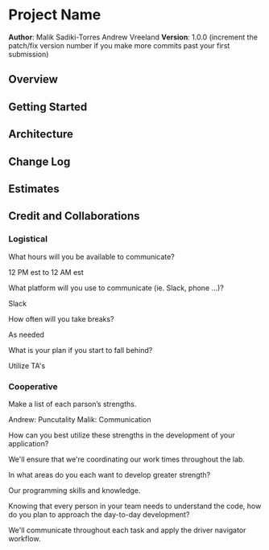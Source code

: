 # Project Name

**Author**: Malik Sadiki-Torres Andrew Vreeland
**Version**: 1.0.0 (increment the patch/fix version number if you make more commits past your first submission)

## Overview
<!-- Provide a high level overview of what this application is and why you are building it, beyond the fact that it's an assignment for this class. (i.e. What's your problem domain?) -->

## Getting Started
<!-- What are the steps that a user must take in order to build this app on their own machine and get it running? -->

## Architecture
<!-- Provide a detailed description of the application design. What technologies (languages, libraries, etc) you're using, and any other relevant design information. -->

## Change Log
<!-- Use this area to document the iterative changes made to your application as each feature is successfully implemented. Use time stamps. Here's an example:

01-01-2001 4:59pm - Application now has a fully-functional express server, with a GET route for the location resource. -->

## Estimates
<!-- See below -->

## Credit and Collaborations

### Logistical

What hours will you be available to communicate?

12 PM est to 12 AM est


What platform will you use to communicate (ie. Slack, phone …)?

Slack

How often will you take breaks?

As needed 

What is your plan if you start to fall behind?

Utilize TA's

### Cooperative

Make a list of each parson’s strengths.

Andrew: Puncutality
Malik: Communication 


How can you best utilize these strengths in the development of your application?

We'll ensure that we're coordinating our work times throughout the lab.

In what areas do you each want to develop greater strength?

Our programming skills and knowledge.

Knowing that every person in your team needs to understand the code, how do you plan to approach the day-to-day development? 

We'll communicate throughout each task and apply the driver navigator workflow. 